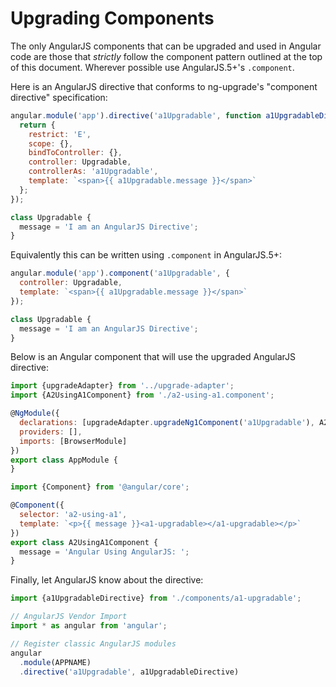 # Upgrading Components

The only AngularJS components that can be upgraded and used in Angular code are those that _strictly_ follow the component pattern outlined at the top of this document. Wherever possible use AngularJS.5+'s `.component`.

Here is an AngularJS directive that conforms to ng-upgrade's "component directive" specification:

```javascript
angular.module('app').directive('a1Upgradable', function a1UpgradableDirective() {
  return {
    restrict: 'E',
    scope: {},
    bindToController: {},
    controller: Upgradable,
    controllerAs: 'a1Upgradable',
    template: `<span>{{ a1Upgradable.message }}</span>`
  };
});

class Upgradable {
  message = 'I am an AngularJS Directive';
}
```

Equivalently this can be written using `.component` in AngularJS.5+:

```javascript
angular.module('app').component('a1Upgradable', {
  controller: Upgradable,
  template: `<span>{{ a1Upgradable.message }}</span>`
});

class Upgradable {
  message = 'I am an AngularJS Directive';
}
```

Below is an Angular component that will use the upgraded AngularJS directive:

```javascript
import {upgradeAdapter} from '../upgrade-adapter';
import {A2UsingA1Component} from './a2-using-a1.component';

@NgModule({
  declarations: [upgradeAdapter.upgradeNg1Component('a1Upgradable'), A2UsingA1Component],
  providers: [],
  imports: [BrowserModule]
})
export class AppModule {
}
```

```javascript
import {Component} from '@angular/core';

@Component({
  selector: 'a2-using-a1',
  template: `<p>{{ message }}<a1-upgradable></a1-upgradable></p>`
})
export class A2UsingA1Component {
  message = 'Angular Using AngularJS: ';
}
```

Finally, let AngularJS know about the directive:

```javascript
import {a1UpgradableDirective} from './components/a1-upgradable';

// AngularJS Vendor Import
import * as angular from 'angular';

// Register classic AngularJS modules
angular
  .module(APPNAME)
  .directive('a1Upgradable', a1UpgradableDirective)
```


